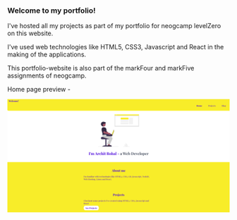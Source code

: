 ### Welcome to my portfolio!

I've hosted all my projects as part of my portfolio for neogcamp levelZero on this website.

I've used web technologies like HTML5, CSS3, Javascript and React in the making of the applications.

This portfolio-website is also part of the markFour and markFive assignments of neogcamp.

Home page preview - 

![Alt text](./screenshot.png)
